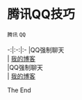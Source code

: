# 腾讯QQ技巧
`腾讯` `QQ`<br><br>
-:|:-:|:-
|QQ强制聊天<br>|
[我的博客](http://blog.csdn.net/guodongxiaren)<br>
|QQ强制聊天<br>|
[我的博客](http://blog.csdn.net/guodongxiaren)<br>

The End
